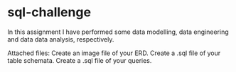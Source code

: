 # sql-challenge


In this assignment I have performed some data modelling, data engineering and data data analysis, respectively.

Attached files:
Create an image file of your ERD.
Create a .sql file of your table schemata.
Create a .sql file of your queries.
